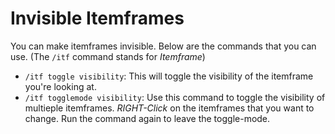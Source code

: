 # Invisible Itemframes

You can make itemframes invisible. Below are the commands that you can use. (The `/itf` command stands for *Itemframe*)

- `/itf toggle visibility`: This will toggle the visibility of the itemframe you're looking at.
- `/itf togglemode visibility`: Use this command to toggle the visibility of multieple itemframes. *RIGHT-Click* on the itemframes that you want to change. Run the command again to leave the toggle-mode. 